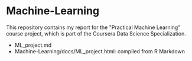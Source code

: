 # Machine-Learning

This repository contains my report for the "Practical Machine Learning" course project, which is part of the Coursera Data Science Specialization.

* ML_project.md
* Machine-Learning/docs/ML_project.html: compiled from R Markdown
